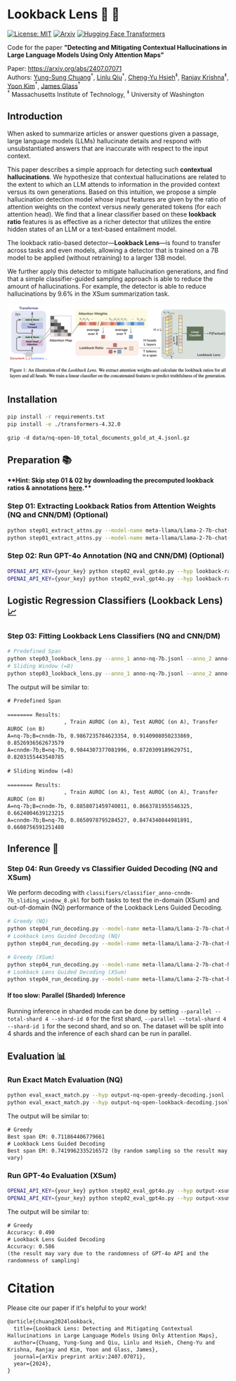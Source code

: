# Lookback Lens 🔎 🦙

[![License: MIT](https://img.shields.io/badge/License-MIT-g.svg)](https://opensource.org/licenses/MIT)
[![Arxiv](https://img.shields.io/badge/arXiv-2407.07071-B21A1B)](https://arxiv.org/abs/2407.07071)
[![Hugging Face Transformers](https://img.shields.io/badge/%F0%9F%A4%97-Transformers-blue)](https://github.com/huggingface/transformers)

Code for the paper **"Detecting and Mitigating Contextual Hallucinations in Large Language Models Using Only Attention Maps"**

Paper: https://arxiv.org/abs/2407.07071  
Authors: [Yung-Sung Chuang](https://people.csail.mit.edu/yungsung/)$^\dagger$, [Linlu Qiu](https://linlu-qiu.github.io/)$^\dagger$, [Cheng-Yu Hsieh](https://chengyuhsieh.github.io/)$^\ddagger$, [Ranjay Krishna](https://ranjaykrishna.com/index.html)$^\ddagger$, [Yoon Kim](https://people.csail.mit.edu/yoonkim/)$^\dagger$, [James Glass](https://people.csail.mit.edu/jrg/)$^\dagger$  
$^\dagger$ Massachusetts Institute of Technology, $^\ddagger$ University of Washington

## Introduction

When asked to summarize articles or answer questions given a passage, large language models (LLMs) hallucinate details and respond with unsubstantiated answers that are inaccurate with respect to the input context.

This paper describes a simple approach for detecting such **contextual hallucinations**. We hypothesize that contextual hallucinations are related to the extent to which an LLM attends to information in the provided context versus its own generations. Based on this intuition, we propose a simple hallucination detection model whose input features are given by the ratio of attention weights on the context versus newly generated tokens (for each attention head).  We find that a linear classifier based on these **lookback ratio** features is as effective as a richer detector that utilizes the entire hidden states of an LLM or a text-based entailment model. 

The lookback ratio-based detector—**Lookback Lens**—is found to transfer across tasks and even models, allowing a detector that is trained on a 7B model to be applied (without retraining) to a larger 13B model.   

We further apply this detector to mitigate hallucination generations, and find that a simple classifier-guided sampling approach is able to reduce the amount of hallucinations. For example, the detector is able to reduce hallucinations by 9.6% in the XSum summarization task.

![lookback-lens](lookback-lens.png)


## Installation
```bash
pip install -r requirements.txt
pip install -e ./transformers-4.32.0
```

```
gzip -d data/nq-open-10_total_documents_gold_at_4.jsonl.gz
```

## Preparation 📚

**\*\*Hint: Skip step 01 & 02 by downloading the precomputed lookback ratios & annotations [here](https://www.dropbox.com/scl/fi/a87iv6xw9xma6ppc5pw2h/step1and2.tar.bz?rlkey=j382rsrwu2wnfwj7sn14ai3qw&dl=0).\*\***

### Step 01: Extracting Lookback Ratios from Attention Weights (NQ and CNN/DM) (Optional)
```bash
python step01_extract_attns.py --model-name meta-llama/Llama-2-7b-chat-hf/ --data-path data/nq-open-10_total_documents_gold_at_4.jsonl --output-path lookback-ratio-nq-7b.pt
python step01_extract_attns.py --model-name meta-llama/Llama-2-7b-chat-hf --data-path data/cnndm-1000.jsonl --output-path lookback-ratio-cnndm-7b.pt
```

### Step 02: Run GPT-4o Annotation (NQ and CNN/DM) (Optional)
```bash
OPENAI_API_KEY={your_key} python step02_eval_gpt4o.py --hyp lookback-ratio-nq-7b.pt --ref data/nq-open-10_total_documents_gold_at_4.jsonl --out anno-nq-7b.jsonl
OPENAI_API_KEY={your_key} python step02_eval_gpt4o.py --hyp lookback-ratio-cnndm-7b.pt --ref data/xsum-1000.jsonl --out anno-cnndm-7b.jsonl
```

## Logistic Regression Classifiers (Lookback Lens) 📈


### Step 03: Fitting Lookback Lens Classifiers (NQ and CNN/DM)
```bash
# Predefined Span
python step03_lookback_lens.py --anno_1 anno-nq-7b.jsonl --anno_2 anno-cnndm-7b.jsonl --lookback_ratio_1 lookback-ratio-nq-7b.pt --lookback_ratio_2 lookback-ratio-cnndm-7b.pt
# Sliding Window (=8)
python step03_lookback_lens.py --anno_1 anno-nq-7b.jsonl --anno_2 anno-cnndm-7b.jsonl --lookback_ratio_1 lookback-ratio-nq-7b.pt --lookback_ratio_2 lookback-ratio-cnndm-7b.pt --sliding_window 8
```

The output will be similar to:
```
# Predefined Span

======== Results:
                  , Train AUROC (on A), Test AUROC (on A), Transfer AUROC (on B)
A=nq-7b;B=cnndm-7b, 0.9867235784623354, 0.9140908050233869, 0.8526936562673579
A=cnndm-7b;B=nq-7b, 0.9844307377081996, 0.8720309189629751, 0.8203155443540785

# Sliding Window (=8)

======== Results:
                  , Train AUROC (on A), Test AUROC (on A), Transfer AUROC (on B)
A=nq-7b;B=cnndm-7b, 0.8858071459740011, 0.8663781955546325, 0.6624004639123215
A=cnndm-7b;B=nq-7b, 0.8650978795284527, 0.8474340844981891, 0.6608756591251488
```


## Inference 🏃
### Step 04: Run Greedy vs Classifier Guided Decoding (NQ and XSum)

We perform decoding with `classifiers/classifier_anno-cnndm-7b_sliding_window_8.pkl` for both tasks to test the in-domain (XSum) and out-of-domain (NQ) performance of the Lookback Lens Guided Decoding.

```bash
# Greedy (NQ)
python step04_run_decoding.py --model-name meta-llama/Llama-2-7b-chat-hf/ --data-path data/nq-open-10_total_documents_gold_at_4.jsonl --output-path output-nq-open-greedy-decoding.jsonl --num-gpus 1
# Lookback Lens Guided Decoding (NQ)
python step04_run_decoding.py --model-name meta-llama/Llama-2-7b-chat-hf/ --data-path data/nq-open-10_total_documents_gold_at_4.jsonl --output-path output-nq-open-lookback-decoding.jsonl --num-gpus 1 --do_sample --guiding-classifier classifiers/classifier_anno-cnndm-7b_sliding_window_8.pkl --chunk-size 8 --num-candidates 8 
```


```bash
# Greedy (XSum)
python step04_run_decoding.py --model-name meta-llama/Llama-2-7b-chat-hf/ --data-path data/xsum-1000.jsonl --output-path output-xsum-greedy-decoding.jsonl --num-gpus 1
# Lookback Lens Guided Decoding (XSum)
python step04_run_decoding.py --model-name meta-llama/Llama-2-7b-chat-hf/ --data-path data/xsum-1000.jsonl --output-path output-xsum-lookback-decoding.jsonl --num-gpus 1 --do_sample --guiding-classifier classifiers/classifier_anno-cnndm-7b_sliding_window_8.pkl --chunk-size 8 --num-candidates 8 
```

#### If too slow: Parallel (Sharded) Inference

Running inference in sharded mode can be done by setting `--parallel --total-shard 4 --shard-id 0` for the first shard, `--parallel --total-shard 4 --shard-id 1` for the second shard, and so on. The dataset will be split into 4 shards and the inference of each shard can be run in parallel.

## Evaluation 📊

### Run Exact Match Evaluation (NQ)
```bash
python eval_exact_match.py --hyp output-nq-open-greedy-decoding.jsonl --ref data/nq-open-10_total_documents_gold_at_4.jsonl
python eval_exact_match.py --hyp output-nq-open-lookback-decoding.jsonl --ref data/nq-open-10_total_documents_gold_at_4.jsonl
```

The output will be similar to:
```
# Greedy
Best span EM: 0.711864406779661
# Lookback Lens Guided Decoding
Best span EM: 0.7419962335216572 (by random sampling so the result may vary)
```

### Run GPT-4o Evaluation (XSum)
```bash
OPENAI_API_KEY={your_key} python step02_eval_gpt4o.py --hyp output-xsum-greedy-decoding.jsonl --ref data/xsum-1000.jsonl --out record-gpt4o-eval-xsum-greedy-decoding.jsonl 
OPENAI_API_KEY={your_key} python step02_eval_gpt4o.py --hyp output-xsum-lookback-decoding.jsonl --ref data/xsum-1000.jsonl --out record-gpt4o-eval-xsum-lookback-decoding.jsonl 
```

The output will be similar to:
```
# Greedy
Accuracy: 0.490
# Lookback Lens Guided Decoding
Accuracy: 0.586
(the result may vary due to the randomness of GPT-4o API and the randomness of sampling)
```

# Citation

Please cite our paper if it's helpful to your work!

```
@article{chuang2024lookback,
  title={Lookback Lens: Detecting and Mitigating Contextual Hallucinations in Large Language Models Using Only Attention Maps},
  author={Chuang, Yung-Sung and Qiu, Linlu and Hsieh, Cheng-Yu and Krishna, Ranjay and Kim, Yoon and Glass, James},
  journal={arXiv preprint arXiv:2407.07071},
  year={2024},
}
```
